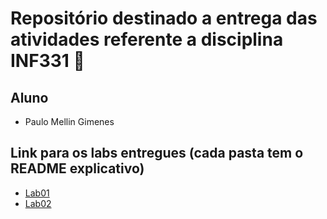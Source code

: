 # Repositório destinado a entrega das atividades referente a disciplina INF331 :tada:
## Aluno
- Paulo Mellin Gimenes
## Link para os labs entregues (cada pasta tem o README explicativo)
- [Lab01](lab01)
- [Lab02](lab02)
